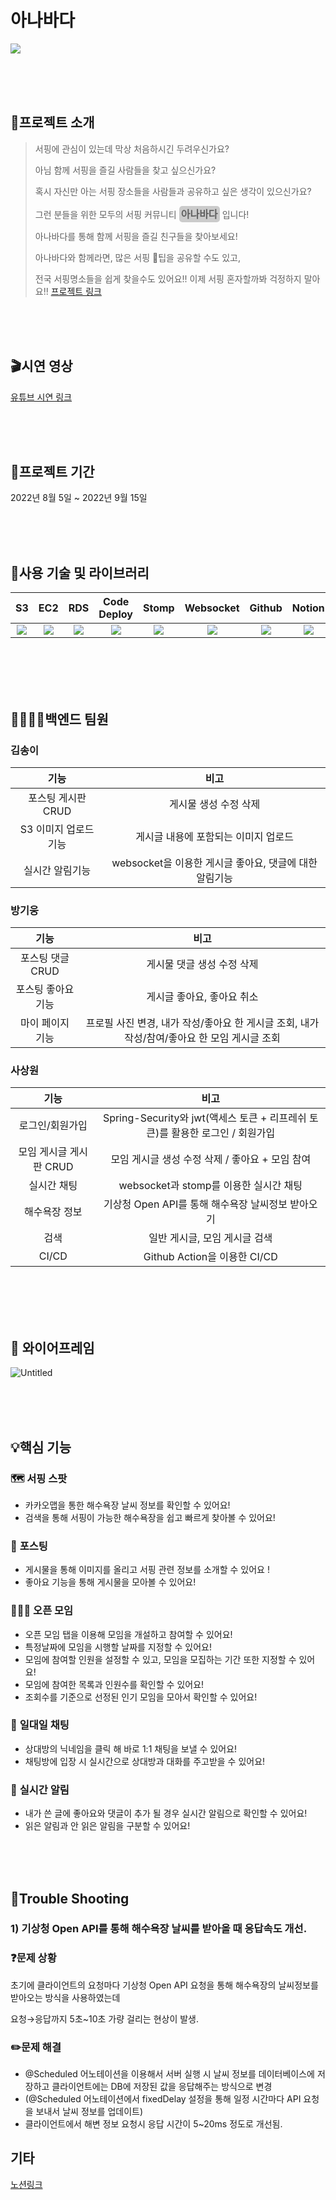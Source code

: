 # 아나바다

<img src="https://s3.us-west-2.amazonaws.com/secure.notion-static.com/f1b18afe-b4c6-47bb-806e-d2064cedca1c/Untitled.png?X-Amz-Algorithm=AWS4-HMAC-SHA256&X-Amz-Content-Sha256=UNSIGNED-PAYLOAD&X-Amz-Credential=AKIAT73L2G45EIPT3X45%2F20220915%2Fus-west-2%2Fs3%2Faws4_request&X-Amz-Date=20220915T094305Z&X-Amz-Expires=86400&X-Amz-Signature=0d9969b61e305356a536970fc77ea3a2f01b36a48fba703bf9a3d82639993f87&X-Amz-SignedHeaders=host&response-content-disposition=filename%20%3D%22Untitled.png%22&x-id=GetObject" ></img>

<br/>
<br/>
<br/>

## 📢프로젝트 소개

> 서핑에 관심이 있는데 막상 처음하시긴 두려우신가요?
>
> 아님 함께 서핑을 즐길 사람들을 찾고 싶으신가요?
>
> 혹시 자신만 아는 서핑 장소들을 사람들과 공유하고 싶은 생각이
> 있으신가요?
>
> 그런 분들을 위한 모두의 서핑 커뮤니티 **<span style="background-color:rgba(0,0,0,0.2);padding:0.2rem;font-size:1rem;border-radius:5px">아나바다</span>** 입니다!
>
> 아나바다를 통해 함께 서핑을 즐길 친구들을 찾아보세요!
>
> 아나바다와 함께라면, 많은 서핑 🍯팁을 공유할 수도 있고,
>
> 전국 서핑명소들을 쉽게 찾을수도 있어요!!
> 이제 서핑 혼자할까봐 걱정하지 말아요!!
[프로젝트 링크](https://ohanabada.com)

<br/>
<br/>
<br/>

## 🎬시연 영상

[유튜브 시연 링크](https://www.youtube.com/watch?v=iiNQ58_z8nE)

<br/>
<br/>
<br/>

## 📅프로젝트 기간

2022년 8월 5일 ~ 2022년 9월 15일

<br/>
<br/>
<br/>

## **🔨사용 기술 및 라이브러리**
|                                                   S3                                                   |                                                    EC2                                                    |                                                     RDS                                                      |                               Code Deploy                               |                             Stomp                              |                                                    Websocket                                                    |                                                           Github                                                            |                                                        Notion                                                        |                                                 Spring-boot                                                 |                                                 JWT                                                 |                                                Redis                                                 |                                             Github action                                              |
| :-------------------------------------------------------------------------------------------------------------: | :-------------------------------------------------------------------------------------------------------------: | :-------------------------------------------------------------------------------------------------------------: | :-------------------------------------------------------------------------------------------------------------: | :-------------------------------------------------------------------------------------------------------------: | :------------------------------------------------------------------------------------------------------------: | :-----------------------------------------------------------------------------: | :---------------------------------------------------------------: | :-------------------------------------------------------------------------------------------------------------: | :-------------------------------------------------------------------------------------------------------------------------: | :------------------------------------------------------------------------------------------------------------------------: | :-------------------------------------------------------------------------------------------------------------: 
| <img src="![image](https://user-images.githubusercontent.com/105157034/190466209-9ba7d9af-45c3-4c7f-8b2c-f93f313da0b7.png)"></img> | <img src="https://velog.velcdn.com/images/chdb57/post/308a60cf-b46d-46b7-9b6e-cbb43c647bbc/firebase.png"></img> | <img  src="https://images.velog.io/images/jini_eun/post/107f5cfb-e97c-4c4c-b997-06098062e5b3/image.png"></img> | <img src="https://miro.medium.com/max/800/1*x2Y1VlQTzujsU48Lz9g2wg.jpeg"></img> | <img src="https://stomp.github.io/images/project-logo.png"></img> | <img src="https://velog.velcdn.com/images/wnduf8922/post/b3f23e4b-def8-45b7-a52a-31aab2daef76/image.png"></img> | <img src="https://play-lh.googleusercontent.com/PCpXdqvUWfCW1mXhH1Y_98yBpgsWxuTSTofy3NGMo9yBTATDyzVkqU580bfSln50bFU"></img> | <img src="https://play-lh.googleusercontent.com/MwWEBBjTzLiqWbiItGk49Yae_4dmGHHIq0iYfOjFmegIirZk5waqG4ufff24pfuUvA"></img> | <img src="https://play-lh.googleusercontent.com/MwWEBBjTzLiqWbiItGk49Yae_4dmGHHIq0iYfOjFmegIirZk5waqG4ufff24pfuUvA"></img> | <img src="https://play-lh.googleusercontent.com/MwWEBBjTzLiqWbiItGk49Yae_4dmGHHIq0iYfOjFmegIirZk5waqG4ufff24pfuUvA"></img> | <img src="https://play-lh.googleusercontent.com/MwWEBBjTzLiqWbiItGk49Yae_4dmGHHIq0iYfOjFmegIirZk5waqG4ufff24pfuUvA"></img> | <img src="https://play-lh.googleusercontent.com/MwWEBBjTzLiqWbiItGk49Yae_4dmGHHIq0iYfOjFmegIirZk5waqG4ufff24pfuUvA"></img> |


<br/>
<br/>
<br/>
<br/>

## **👨‍👩‍👧‍👦백엔드 팀원**

### 김송이

|     기능     |                        비고                        |
| :----------: | :------------------------------------------------: |
| 포스팅 게시판 CRUD  |           게시물 생성 수정 삭제           |
| S3 이미지 업로드 기능 |    게시글 내용에 포함되는 이미지 업로드    |
|  실시간 알림기능   |   websocket을 이용한 게시글 좋아요, 댓글에 대한 알림기능   |

### 방기웅

|        기능        |                                      비고                                       |
| :----------------: | :-----------------------------------------------------------------------------: |
|    포스팅 댓글 CRUD    |                           게시물 댓글 생성 수정 삭제                           |
|    포스팅 좋아요 기능   |                              게시글 좋아요, 좋아요 취소                              |
|    마이 페이지 기능    |   프로필 사진 변경, 내가 작성/좋아요 한 게시글 조회, 내가 작성/참여/좋아요 한 모임 게시글 조회   |

### 사상원

|      기능      |                       비고                        |
| :------------: | :-----------------------------------------------: |
|    로그인/회원가입       |    Spring-Security와 jwt(액세스 토큰 + 리프레쉬 토큰)를 활용한 로그인 / 회원가입   |
|  모임 게시글 게시판 CRUD  |                 모임 게시글 생성 수정 삭제 / 좋아요 + 모임 참여                  |
|        실시간 채팅       |                     websocket과 stomp를 이용한 실시간 채팅                     |
|       해수욕장 정보       |                 기상청 Open API를 통해 해수욕장 날씨정보 받아오기                 |
|           검색           |                           일반 게시글, 모임 게시글 검색                       |
|          CI/CD           |                           Github Action을 이용한 CI/CD                       |

<br/>

<br/>
<br/>
<br/>

## 🎨 와이어프레임

![Untitled](https://s3.us-west-2.amazonaws.com/secure.notion-static.com/31d47c25-37fa-48da-85fa-1510ea38f352/Untitled.png?X-Amz-Algorithm=AWS4-HMAC-SHA256&X-Amz-Content-Sha256=UNSIGNED-PAYLOAD&X-Amz-Credential=AKIAT73L2G45EIPT3X45%2F20220915%2Fus-west-2%2Fs3%2Faws4_request&X-Amz-Date=20220915T094510Z&X-Amz-Expires=86400&X-Amz-Signature=2149927d2cad96b172e34d4f55f0ef5b4e50b280648e9feae4a2f0f139719e8d&X-Amz-SignedHeaders=host&response-content-disposition=filename%20%3D%22Untitled.png%22&x-id=GetObject)

<br/>
<br/>
<br/>

## 💡핵심 기능

### 🗺️ **서핑 스팟**

- 카카오맵을 통한 해수욕장 날씨 정보를 확인할 수 있어요!
- 검색을 통해 서핑이 가능한 해수욕장을 쉽고 빠르게 찾아볼 수 있어요!

### 📝 **포스팅**

- 게시물을 통해 이미지를 올리고 서핑 관련 정보를 소개할 수 있어요 !
- 좋아요 기능을 통해 게시물을 모아볼 수 있어요!

### 🧑‍🤝‍🧑 **오픈 모임**

- 오픈 모임 탭을 이용해 모임을 개설하고 참여할 수 있어요!
- 특정날짜에 모임을 시행할 날짜를 지정할 수 있어요!
- 모임에 참여할 인원을 설정할 수 있고, 모임을 모집하는 기간 또한 지정할 수 있어요!
- 모임에 참여한 목록과 인원수를 확인할 수 있어요!
- 조회수를 기준으로 선정된 인기 모임을 모아서 확인할 수 있어요!

### 💬 **일대일 채팅**

- 상대방의 닉네임을 클릭 해 바로 1:1 채팅을 보낼 수 있어요!
- 채팅방에 입장 시 실시간으로 상대방과 대화를 주고받을 수 있어요!

### 🔔 **실시간 알림**

- 내가 쓴 글에 좋아요와 댓글이 추가 될 경우 실시간 알림으로 확인할 수 있어요!
- 읽은 알림과 안 읽은 알림을 구분할 수 있어요!

<br/>
<br/>
<br/>

## 💫Trouble Shooting

### 1) 기상청 Open API를 통해 해수욕장 날씨를 받아올 때 응답속도 개선.

### ❓문제 상황

초기에 클라이언트의 요청마다 기상청 Open API 요청을 통해 해수욕장의 날씨정보를 받아오는 방식을 사용하였는데 

요청→응답까지 5초~10초 가량 걸리는 현상이 발생.

### ✏️문제 해결

- @Scheduled 어노테이션을 이용해서 서버 실행 시 날씨 정보를 데이터베이스에 저장하고 클라이언트에는 DB에 저장된 값을 응답해주는 방식으로 변경
- (@Scheduled 어노테이션에서 fixedDelay 설정을 통해 일정 시간마다 API 요청을 보내서 날씨 정보를 업데이트)
- 클라이언트에서 해변 정보 요청시 응답 시간이 5~20ms 정도로 개선됨.

## **기타**

[노션링크](https://www.notion.so/503e00648f9d4e148496fb244b05be26)
